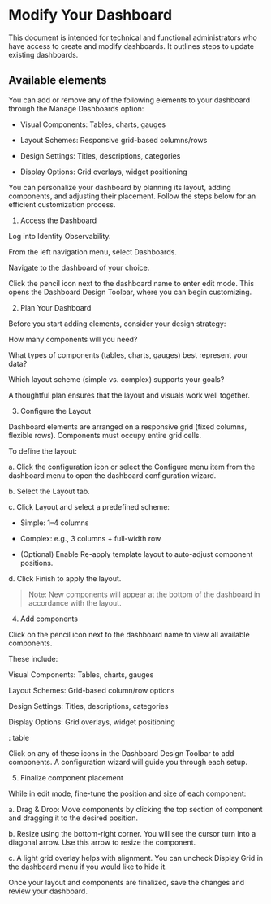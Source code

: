 # Modify Your Dashboard 

This document is intended for technical and functional administrators who have access to create and modify dashboards. It outlines steps to update existing dashboards. 

## Available elements 

You can add or remove any of the following elements to your dashboard through the Manage Dashboards option:  

* Visual Components: Tables, charts, gauges 

* Layout Schemes: Responsive grid-based columns/rows 

* Design Settings: Titles, descriptions, categories 

* Display Options: Grid overlays, widget positioning 

You can personalize your dashboard by planning its layout, adding components, and adjusting their placement. Follow the steps below for an efficient customization process. 

 

1. Access the Dashboard 

Log into Identity Observability. 

From the left navigation menu, select Dashboards. 

Navigate to the dashboard of your choice. 

Click the pencil icon next to the dashboard name to enter edit mode. This opens the Dashboard Design Toolbar, where you can begin customizing. 

 

2. Plan Your Dashboard 

Before you start adding elements, consider your design strategy: 

How many components will you need? 

What types of components (tables, charts, gauges) best represent your data? 

Which layout scheme (simple vs. complex) supports your goals? 

A thoughtful plan ensures that the layout and visuals work well together. 

 

3. Configure the Layout 

Dashboard elements are arranged on a responsive grid (fixed columns, flexible rows). Components must occupy entire grid cells.  

To define the layout: 

a. Click the configuration icon or select the Configure menu item from the dashboard menu to open the dashboard configuration wizard.  
 
b. Select the Layout tab. 

c. Click Layout and select a predefined scheme: 

  * Simple: 1–4 columns 

  * Complex: e.g., 3 columns + full-width row 

  * (Optional) Enable Re-apply template layout to auto-adjust component positions. 

d. Click Finish to apply the layout. 

> Note: New components will appear at the bottom of the dashboard in accordance with the layout. 
 

4. Add components 

Click on the pencil icon next to the dashboard name to view all available components. 

 These include: 

Visual Components: Tables, charts, gauges 

Layout Schemes: Grid-based column/row options 

Design Settings: Titles, descriptions, categories 

Display Options: Grid overlays, widget positioning 

 

 
<to-add>: table 
 
 
 

Click on any of these icons in the Dashboard Design Toolbar to add components. A configuration wizard will guide you through each setup. 

 

5. Finalize component placement 

While in edit mode, fine-tune the position and size of each component: 

a. Drag & Drop: Move components by clicking the top section of component and dragging it to the desired position.  

b. Resize using the bottom-right corner. You will see the cursor turn into a diagonal arrow. Use this arrow to resize the component.  

c. A light grid overlay helps with alignment. You can uncheck Display Grid in the dashboard menu if you would like to hide it.  

 
Once your layout and components are finalized, save the changes and review your dashboard.  

 
